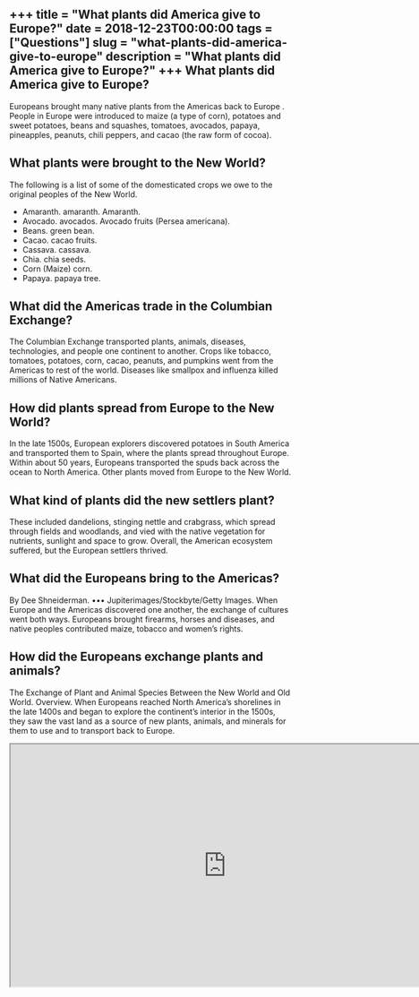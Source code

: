 +++
title = "What plants did America give to Europe?"
date = 2018-12-23T00:00:00
tags = ["Questions"]
slug = "what-plants-did-america-give-to-europe"
description = "What plants did America give to Europe?"
+++
What plants did America give to Europe?
---------------------------------------

Europeans brought many native plants from the Americas back to Europe . People in Europe were introduced to maize (a type of corn), potatoes and sweet potatoes, beans and squashes, tomatoes, avocados, papaya, pineapples, peanuts, chili peppers, and cacao (the raw form of cocoa).

What plants were brought to the New World?
------------------------------------------

The following is a list of some of the domesticated crops we owe to the original peoples of the New World.

- Amaranth. amaranth. Amaranth.
- Avocado. avocados. Avocado fruits (Persea americana).
- Beans. green bean.
- Cacao. cacao fruits.
- Cassava. cassava.
- Chia. chia seeds.
- Corn (Maize) corn.
- Papaya. papaya tree.

What did the Americas trade in the Columbian Exchange?
------------------------------------------------------

The Columbian Exchange transported plants, animals, diseases, technologies, and people one continent to another. Crops like tobacco, tomatoes, potatoes, corn, cacao, peanuts, and pumpkins went from the Americas to rest of the world. Diseases like smallpox and influenza killed millions of Native Americans.

How did plants spread from Europe to the New World?
---------------------------------------------------

In the late 1500s, European explorers discovered potatoes in South America and transported them to Spain, where the plants spread throughout Europe. Within about 50 years, Europeans transported the spuds back across the ocean to North America. Other plants moved from Europe to the New World.

What kind of plants did the new settlers plant?
-----------------------------------------------

These included dandelions, stinging nettle and crabgrass, which spread through fields and woodlands, and vied with the native vegetation for nutrients, sunlight and space to grow. Overall, the American ecosystem suffered, but the European settlers thrived.

What did the Europeans bring to the Americas?
---------------------------------------------

By Dee Shneiderman. ••• Jupiterimages/Stockbyte/Getty Images. When Europe and the Americas discovered one another, the exchange of cultures went both ways. Europeans brought firearms, horses and diseases, and native peoples contributed maize, tobacco and women’s rights.

How did the Europeans exchange plants and animals?
--------------------------------------------------

The Exchange of Plant and Animal Species Between the New World and Old World. Overview. When Europeans reached North America’s shorelines in the late 1400s and began to explore the continent’s interior in the 1500s, they saw the vast land as a source of new plants, animals, and minerals for them to use and to transport back to Europe.

<iframe allow="accelerometer; autoplay; clipboard-write; encrypted-media; gyroscope; picture-in-picture" allowfullscreen="" class="__youtube_prefs__  epyt-is-override  no-lazyload" data-no-lazy="1" data-origheight="433" data-origwidth="770" data-skipgform_ajax_framebjll="" height="433" id="_ytid_60445" loading="lazy" src="https://www.youtube.com/embed/oNnBCf-8hMk?enablejsapi=1&autoplay=0&cc_load_policy=0&cc_lang_pref=&iv_load_policy=1&loop=0&modestbranding=0&rel=1&fs=1&playsinline=0&autohide=2&theme=dark&color=red&controls=1&" title="YouTube player" width="770"></iframe>